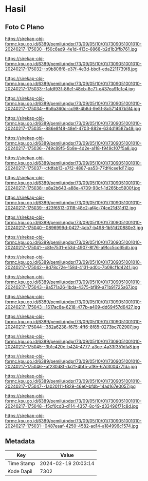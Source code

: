 # Hasil

## Foto C Plano

https://sirekap-obj-formc.kpu.go.id/6389/pemilu/pdpr/73/09/05/10/01/7309051001010-20240217-175030--f50c6ad9-4e1d-413c-8868-b2d1b3ffb761.jpg

https://sirekap-obj-formc.kpu.go.id/6389/pemilu/pdpr/73/09/05/10/01/7309051001010-20240217-175032--b9b806f8-e37f-4e3d-bbdf-eda2211739f8.jpg

https://sirekap-obj-formc.kpu.go.id/6389/pemilu/pdpr/73/09/05/10/01/7309051001010-20240217-175033--1afdf93f-86e1-48cb-8c71-e437ea91c1c4.jpg

https://sirekap-obj-formc.kpu.go.id/6389/pemilu/pdpr/73/09/05/10/01/7309051001010-20240217-175034--8b9a360c-cc98-4b8d-9e5f-8c571467b5f4.jpg

https://sirekap-obj-formc.kpu.go.id/6389/pemilu/pdpr/73/09/05/10/01/7309051001010-20240217-175035--886e8f48-48e1-4703-882e-634d19587a49.jpg

https://sirekap-obj-formc.kpu.go.id/6389/pemilu/pdpr/73/09/05/10/01/7309051001010-20240217-175036--749c89f5-5b8e-4d2e-a118-f949c107f5a8.jpg

https://sirekap-obj-formc.kpu.go.id/6389/pemilu/pdpr/73/09/05/10/01/7309051001010-20240217-175037--cfdfab13-e7f2-4887-aa53-77df4cee1d17.jpg

https://sirekap-obj-formc.kpu.go.id/6389/pemilu/pdpr/73/09/05/10/01/7309051001010-20240217-175038--e8a2b643-a88e-4709-93cf-1d265bc5900f.jpg

https://sirekap-obj-formc.kpu.go.id/6389/pemilu/pdpr/73/09/05/10/01/7309051001010-20240217-175039--d23f6513-0118-48c2-af4c-74ce21d31d12.jpg

https://sirekap-obj-formc.kpu.go.id/6389/pemilu/pdpr/73/09/05/10/01/7309051001010-20240217-175040--0896999d-0427-4cb7-b498-1b51d20880e3.jpg

https://sirekap-obj-formc.kpu.go.id/6389/pemilu/pdpr/73/09/05/10/01/7309051001010-20240217-175041--c8fe7531-e53d-4907-8f76-a9fcc5cc65db.jpg

https://sirekap-obj-formc.kpu.go.id/6389/pemilu/pdpr/73/09/05/10/01/7309051001010-20240217-175042--9d78c72e-158d-4131-ad0c-7b08cf1d4241.jpg

https://sirekap-obj-formc.kpu.go.id/6389/pemilu/pdpr/73/09/05/10/01/7309051001010-20240217-175043--9a571a26-1bda-4375-bf89-a71b91725a67.jpg

https://sirekap-obj-formc.kpu.go.id/6389/pemilu/pdpr/73/09/05/10/01/7309051001010-20240217-175043--1617ac8a-6218-477b-a409-dd69457d6427.jpg

https://sirekap-obj-formc.kpu.go.id/6389/pemilu/pdpr/73/09/05/10/01/7309051001010-20240217-175044--382a6238-f675-4ff6-8f85-0273bc702907.jpg

https://sirekap-obj-formc.kpu.go.id/6389/pemilu/pdpr/73/09/05/10/01/7309051001010-20240217-175045--3b1c420e-b424-4777-a3ce-4a33f351dfa8.jpg

https://sirekap-obj-formc.kpu.go.id/6389/pemilu/pdpr/73/09/05/10/01/7309051001010-20240217-175046--af230d8f-da21-4bf5-af8e-67d300477fda.jpg

https://sirekap-obj-formc.kpu.go.id/6389/pemilu/pdpr/73/09/05/10/01/7309051001010-20240217-175047--1a020111-f829-46e0-bfdb-14ad167e0057.jpg

https://sirekap-obj-formc.kpu.go.id/6389/pemilu/pdpr/73/09/05/10/01/7309051001010-20240217-175048--f5cf0cd3-d114-4357-8c49-d33496f71c8d.jpg

https://sirekap-obj-formc.kpu.go.id/6389/pemilu/pdpr/73/09/05/10/01/7309051001010-20240217-175031--0487eaaf-4250-4582-ad14-a184996c1574.jpg


## Metadata

| Key        | Value               |
| ---------- | ------------------- |
| Time Stamp | 2024-02-19 20:03:14 |
| Kode Dapil | 7302                |



